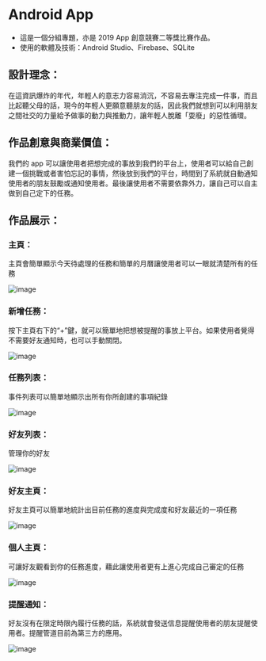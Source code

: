 # Android App
- 這是一個分組專題，亦是 2019 App 創意競賽二等獎比賽作品。
- 使用的軟體及技術：Android Studio、Firebase、SQLite
## 設計理念：
在這資訊爆炸的年代，年輕人的意志力容易消沉，不容易去專注完成一件事，而且比起聽父母的話，現今的年輕人更願意聽朋友的話，因此我們就想到可以利用朋友之間社交的力量給予做事的動力與推動力，讓年輕人脫離「耍廢」的惡性循環。
## 作品創意與商業價值：
我們的 app 可以讓使用者把想完成的事放到我們的平台上，使用者可以給自己創建一個挑戰或者害怕忘記的事情，然後放到我們的平台，時間到了系統就自動通知使用者的朋友鼓勵或通知使用者。最後讓使用者不需要依靠外力，讓自己可以自主做到自己定下的任務。

## 作品展示：
### 主頁：
主頁會簡單顯示今天待處理的任務和簡單的月曆讓使用者可以一眼就清楚所有的任務

![image](https://github.com/yvainecyw/Android-App/blob/master/Docs/documents/UI%20layout/%E9%A6%96%E9%A0%81.jpg)

### 新增任務：
按下主頁右下的“+”鍵，就可以簡單地把想被提醒的事放上平台。如果使用者覺得不需要好友通知時，也可以手動關閉。

![image](https://github.com/yvainecyw/Android-App/blob/master/Docs/documents/UI%20layout/%E6%96%B0%E5%A2%9E%E4%BB%BB%E5%8B%99.jpg)

### 任務列表：
事件列表可以簡單地顯示出所有你所創建的事項紀錄

![image](https://github.com/yvainecyw/Android-App/blob/master/Docs/documents/UI%20layout/%E4%BB%BB%E5%8B%99%E5%88%97%E8%A1%A8.jpg)

### 好友列表：
管理你的好友

![image](https://github.com/yvainecyw/Android-App/blob/master/Docs/documents/UI%20layout/%E5%A5%BD%E5%8F%8B%E5%88%97%E8%A1%A8.jpg)

### 好友主頁：
好友主頁可以簡單地統計出目前任務的進度與完成度和好友最近的一項任務

![image](https://github.com/yvainecyw/Android-App/blob/master/Docs/documents/UI%20layout/%E5%A5%BD%E5%8F%8B%E7%9A%84%E4%BB%BB%E5%8B%99%E5%88%97%E8%A1%A8.jpg)

### 個人主頁：
可讓好友觀看到你的任務進度，藉此讓使用者更有上進心完成自己審定的任務

![image](https://github.com/yvainecyw/Android-App/blob/master/Docs/documents/UI%20layout/%E5%80%8B%E4%BA%BA%E4%B8%BB%E9%A0%81.jpg)

### 提醒通知：
好友沒有在限定時限內履行任務的話，系統就會發送信息提醒使用者的朋友提醒使用者。提醒管道目前為第三方的應用。

![image](https://github.com/yvainecyw/Android-App/blob/master/Docs/documents/UI%20layout/%E9%80%9A%E7%9F%A5.jpg)
